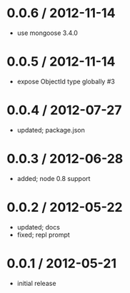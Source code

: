 
0.0.6 / 2012-11-14
==================

  * use mongoose 3.4.0

0.0.5 / 2012-11-14
==================

  * expose ObjectId type globally #3

0.0.4 / 2012-07-27
===================

  * updated; package.json

0.0.3 / 2012-06-28
===================

  * added; node 0.8 support

0.0.2 / 2012-05-22
===================

  * updated; docs
  * fixed; repl prompt

0.0.1 / 2012-05-21
===================

  * initial release
